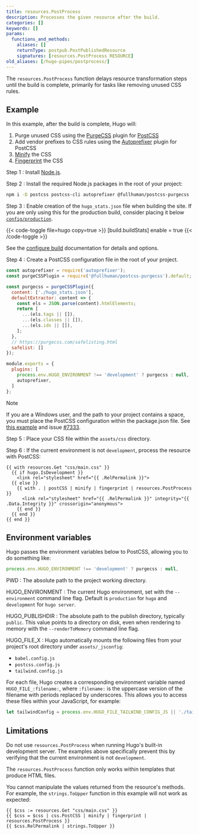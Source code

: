 ```yaml
---
title: resources.PostProcess
description: Processes the given resource after the build.
categories: []
keywords: []
params:
  functions_and_methods:
    aliases: []
    returnType: postpub.PostPublishedResource
    signatures: [resources.PostProcess RESOURCE]
old_aliases: [/hugo-pipes/postprocess/]
---
```


The `resources.PostProcess` function delays resource transformation steps until the build is complete, primarily for tasks like removing unused CSS rules.

## Example

In this example, after the build is complete, Hugo will:

1. Purge unused CSS using the [PurgeCSS][] plugin for [PostCSS][]
1. Add vendor prefixes to CSS rules using the [Autoprefixer][] plugin for PostCSS
1. [Minify][] the CSS
1. [Fingerprint][] the CSS

Step 1
: Install [Node.js][].

Step 2
: Install the required Node.js packages in the root of your project:

  ```sh {copy=true}
  npm i -D postcss postcss-cli autoprefixer @fullhuman/postcss-purgecss
  ```

Step 3
: Enable creation of the `hugo_stats.json` file when building the site. If you are only using this for the production build, consider placing it below [`config/production`][].

  {{< code-toggle file=hugo copy=true >}}
  [build.buildStats]
  enable = true
  {{< /code-toggle >}}

  See the [configure build][] documentation for details and options.

Step 4
: Create a PostCSS configuration file in the root of your project.

  ```js {file="postcss.config.js" copy=true}
  const autoprefixer = require('autoprefixer');
  const purgeCSSPlugin = require('@fullhuman/postcss-purgecss').default;

  const purgecss = purgeCSSPlugin({
    content: ['./hugo_stats.json'],
    defaultExtractor: content => {
      const els = JSON.parse(content).htmlElements;
      return [
        ...(els.tags || []),
        ...(els.classes || []),
        ...(els.ids || []),
      ];
    },
    // https://purgecss.com/safelisting.html
    safelist: []
  });

  module.exports = {
    plugins: [
      process.env.HUGO_ENVIRONMENT !== 'development' ? purgecss : null,
      autoprefixer,
    ]
  };
  ```

  > [!note]
  > If you are a Windows user, and the path to your project contains a space, you must place the PostCSS configuration within the package.json file. See [this example][] and issue [#7333][].

Step 5
: Place your CSS file within the `assets/css` directory.

Step 6
: If the current environment is not `development`, process the resource with PostCSS:

  ```go-html-template {copy=true}
  {{ with resources.Get "css/main.css" }}
    {{ if hugo.IsDevelopment }}
      <link rel="stylesheet" href="{{ .RelPermalink }}">
    {{ else }}
      {{ with . | postCSS | minify | fingerprint | resources.PostProcess }}
        <link rel="stylesheet" href="{{ .RelPermalink }}" integrity="{{ .Data.Integrity }}" crossorigin="anonymous">
      {{ end }}
    {{ end }}
  {{ end }}
  ```

## Environment variables

Hugo passes the environment variables below to PostCSS, allowing you to do something like:

```js
process.env.HUGO_ENVIRONMENT !== 'development' ? purgecss : null,
```

PWD
: The absolute path to the project working directory.

HUGO_ENVIRONMENT
: The current Hugo environment, set with the `--environment` command line flag.
Default is `production` for `hugo` and `development` for `hugo server`.

HUGO_PUBLISHDIR
: The absolute path to the publish directory, typically `public`. This value points to a directory on disk, even when rendering to memory with the `--renderToMemory` command line flag.

HUGO_FILE_X
: Hugo automatically mounts the following files from your project's root directory under `assets/_jsconfig`:

- `babel.config.js`
- `postcss.config.js`
- `tailwind.config.js`

For each file, Hugo creates a corresponding environment variable named `HUGO_FILE_:filename:`, where `:filename:` is the uppercase version of the filename with periods replaced by underscores. This allows you to access these files within your JavaScript, for example:

```js
let tailwindConfig = process.env.HUGO_FILE_TAILWIND_CONFIG_JS || './tailwind.config.js';
```

## Limitations

Do not use `resources.PostProcess` when running Hugo's built-in development server. The examples above specifically prevent this by verifying that the current environment is not `development`.

The `resources.PostProcess` function only works within templates that produce HTML files.

You cannot manipulate the values returned from the resource's methods. For example, the `strings.ToUpper` function in this example will not work as expected:

```go-html-template
{{ $css := resources.Get "css/main.css" }}
{{ $css = $css | css.PostCSS | minify | fingerprint | resources.PostProcess }}
{{ $css.RelPermalink | strings.ToUpper }}
```

[#7333]: https://github.com/gohugoio/hugo/issues/7333
[`config/production`]: /docs/reference/configuration/introduction/#configuration-directory
[Autoprefixer]: https://github.com/postcss/autoprefixer
[configure build]: /docs/reference/configuration/build/
[Fingerprint]: /docs/reference/functions/resources/fingerprint/
[Minify]: /docs/reference/functions/resources/minify/
[Node.js]: https://nodejs.org/en
[PostCSS]: https://postcss.org/
[PurgeCSS]: https://github.com/FullHuman/purgecss
[this example]: https://github.com/postcss/postcss-load-config#packagejson
